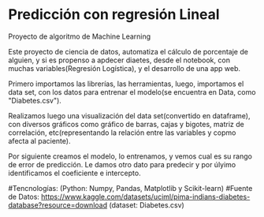 # Predicción con regresión Lineal
Proyecto de algoritmo de Machine Learning

Este proyecto de ciencia de datos, automatiza el cálculo de porcentaje de alguien, y si es propenso a apdecer diaetes, desde el notebook, con muchas variables(Regresión Logística), y el desarrollo de una app web.

Primero importamos las librerías, las herramientas, luego, importamos el data set, con los datos para entrenar el modelo(se encuentra en Data, como "Diabetes.csv").

Realizamos luego una visualización del data set(convertido en dataframe), con diversos gráficos como gráfico de barras, cajas y bigotes, matriz de correlación, etc(representando la relación entre las variables y copmo afecta al paciente).

Por siguiente creamos el modelo, lo entrenamos, y vemos cual es su rango de error de predicción. Le damos otro dato para predecir y por úlyimo identificamos el coeficiente e intercepto.

#Tencnologías: (Python: Numpy, Pandas, Matplotlib y Scikit-learn) #Fuente de Datos: https://www.kaggle.com/datasets/uciml/pima-indians-diabetes-database?resource=download (dataset: Diabetes.csv)
